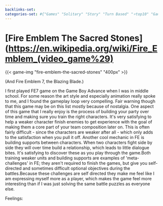 ```yaml
---
backlinks-set: 
categories-set: #{"Games" "Solitary" "Story" "Turn Based" "⭐top10" "Gaming" "Tactics Rpg"}
---
```

# [Fire Emblem The Sacred Stones](https://en.wikipedia.org/wiki/Fire_Emblem_(video_game%29)

{{< game-img "fire-emblem-the-sacred-stones" "400px" >}}

(And Fire Emblem 7, the Blazing Blade.)

I first played FE7 game on the Game Boy Advance when I was in middle school.
For some reason the art style and especially animation really spoke to me, and I
found the gameplay loop very compelling.
Fair warning though that this game may be on this list mostly because of
nostalgia.
One aspect of this game that I really enjoy is the process of building your
party over time and making sure you train the right characters.
It's very satisfying to help a weaker character finish enemies to get experience
with the goal of making them a core part of your team composition later on.
This is often fairly difficult - since the characters are weaker after all -
which only adds to the satisfaction when you pull it off.
Another cool mechanic in FE is building supports between characters.
When two characters fight side by side they will over time build a relationship,
which leads to little dialogue bites.
It's satisfying to discover these as you play through the game.Both training
weaker units and building supports are examples of 'meta-challenges' in FE; they
aren't required to finish the games, but give you self-directed and sometimes
difficult optional objectives during the battles.Because these challenges are
self directed they make me feel like I am expressing myself more as a player,
which makes the game feel more interesting than if I was just solving the same
battle puzzles as everyone else.

Feelings: